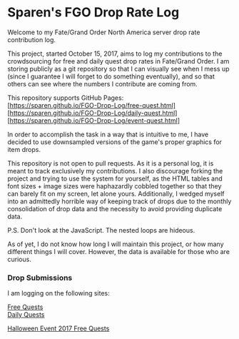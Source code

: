 # Sparen's FGO Drop Rate Log

Welcome to my Fate/Grand Order North America server drop rate contribution log.

This project, started October 15, 2017, aims to log my contributions to the crowdsourcing for free and daily quest drop rates in Fate/Grand Order. I am storing publicly as a git repository so that I can visually see when I mess up (since I guarantee I will forget to do something eventually), and so that others can see where the numbers I contribute are coming from.

This repository supports GitHub Pages:  
[https://sparen.github.io/FGO-Drop-Log/free-quest.html]  
[https://sparen.github.io/FGO-Drop-Log/daily-quest.html]  
[https://sparen.github.io/FGO-Drop-Log/event-quest.html]  

In order to accomplish the task in a way that is intuitive to me, I have decided to use downsampled versions of the game's proper graphics for item drops. 

This repository is not open to pull requests. As it is a personal log, it is meant to track exclusively my contributions. I also discourage forking the project and trying to use the system for yourself, as the HTML tables and font sizes + image sizes were haphazardly cobbled together so that they can barely fit on my screen, let alone yours. Additionally, I wedged myself into an admittedly horrible way of keeping track of drops due to the monthly consolidation of drop data and the necessity to avoid providing duplicate data.

P.S. Don't look at the JavaScript. The nested loops are hideous.

As of yet, I do not know how long I will maintain this project, or how many different things I will cover. However, the data is available for those who are curious.

### Drop Submissions

I am logging on the following sites:

[Free Quests](https://docs.google.com/spreadsheets/d/1Vt1zgFdgtL0UvKSsfJeu1ucxPVAeTQfPMN8dPs_B_8Y/edit#gid=439336721)  
[Daily Quests](https://docs.google.com/spreadsheets/d/1Vt1zgFdgtL0UvKSsfJeu1ucxPVAeTQfPMN8dPs_B_8Y/edit#gid=1345853608)  

[Halloween Event 2017 Free Quests](https://docs.google.com/spreadsheets/d/1NtTeo1hG7zaTpQrVHOyKDnA6NXnEq2187oLFd7jI8lo/edit#gid=748720390)  